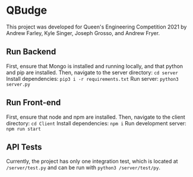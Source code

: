 # QBudge
This project was developed for Queen's Engineering Competition 2021 by Andrew Farley, Kyle Singer, Joseph Grosso, and Andrew Fryer.

## Run Backend
First, ensure that Mongo is installed and running locally, and that python and pip are installed.
Then, navigate to the server directory:
`cd server`
Install dependencies:
`pip3 i -r requirements.txt`
Run server:
`python3 server.py`

## Run Front-end
First, ensure that node and npm are installed.
Then, navigate to the client directory:
`cd Client`
Install dependencies:
`npm i`
Run development server:
`npm run start`

## API Tests
Currently, the project has only one integration test, which is located at
`/server/test.py` and can be run with `python3 /server/test/py`.
